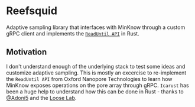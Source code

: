# Reefsquid

Adaptive sampling library that interfaces with MinKnow through a custom gRPC client and implements the [`ReadUntil API`](https://github.com/nanoporetech/read_until_api) in Rust.

## Motivation

I don't understand enough of the underlying stack to test some ideas and customize adaptive sampling. This is mostly an excercise to re-implement the `ReadUntil API` from Oxford Nanopore Technologies to learn how MinKnow exposes operations on the pore array through gRPC. `Icarust` has been a huge help to understand how this can be done in Rust - thanks to [@Adoni5](https://github.com/Adoni5) and the [Loose Lab](https://github.com/LooseLab).
